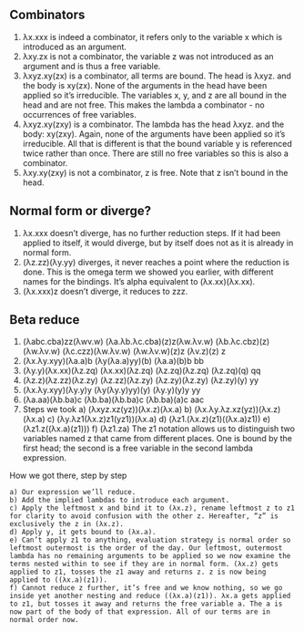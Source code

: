 ## Combinators
1. λx.xxx is indeed a combinator, it refers only to the variable x which is introduced as an argument.
2. λxy.zx is not a combinator, the variable z was not introduced as an argument and is thus a free variable.
3. λxyz.xy(zx) is a combinator, all terms are bound. The head is λxyz. and the body is xy(zx). None of the arguments in the head have been applied so it’s irreducible. The variables x, y, and z are all bound in the head and are not free. This makes the lambda a combinator - no occurrences of free variables.
4. λxyz.xy(zxy) is a combinator. The lambda has the head λxyz. and the body: xy(zxy). Again, none of the arguments have been applied so it’s irreducible. All that is different is that the bound variable y is referenced twice rather than once. There are still no free variables so this is also a combinator.
5. λxy.xy(zxy) is not a combinator, z is free. Note that z isn’t bound in the head.

## Normal form or diverge?
1. λx.xxx doesn’t diverge, has no further reduction steps. If it had been applied to itself, it would diverge, but by itself does not as it is already in normal form.
2. (λz.zz)(λy.yy) diverges, it never reaches a point where the reduction is done. This is the omega term we showed you earlier, with different names for the bindings. It’s alpha equivalent to (λx.xx)(λx.xx).
3. (λx.xxx)z doesn’t diverge, it reduces to zzz.

## Beta reduce
1. 
    (λabc.cba)zz(λwv.w)
    (λa.λb.λc.cba)(z)z(λw.λv.w)
    (λb.λc.cbz)(z)(λw.λv.w)
    (λc.czz)(λw.λv.w)
    (λw.λv.w)(z)z
    (λv.z)(z)
    z
2. 
    (λx.λy.xyy)(λa.a)b
    (λy(λa.a)yy)(b)
    (λa.a)(b)b
    bb
3. 
    (λy.y)(λx.xx)(λz.zq)
    (λx.xx)(λz.zq)
    (λz.zq)(λz.zq)
    (λz.zq)(q)
    qq
4. 
    (λz.z)(λz.zz)(λz.zy)
    (λz.zz)(λz.zy)
    (λz.zy)(λz.zy)
    (λz.zy)(y)
    yy
5. 
    (λx.λy.xyy)(λy.y)y
    (λy(λy.y)yy)(y)
    (λy.y)(y)y
    yy
6. 
    (λa.aa)(λb.ba)c
    (λb.ba)(λb.ba)c
    (λb.ba)(a)c
    aac
7. Steps we took
    a) (λxyz.xz(yz))(λx.z)(λx.a)
    b) (λx.λy.λz.xz(yz))(λx.z)(λx.a)
    c) (λy.λz1(λx.z)z1(yz1))(λx.a)
    d) (λz1.(λx.z)(z1)((λx.a)z1))
    e) (λz1.z((λx.a)(z1)))
    f) (λz1.za) The z1 notation allows us to distinguish two variables named z that came from different places. One is
    bound by the first head; the second is a free variable in the second lambda expression.

How we got there, step by step

    a) Our expression we’ll reduce.
    b) Add the implied lambdas to introduce each argument.
    c) Apply the leftmost x and bind it to (λx.z), rename leftmost z to z1 for clarity to avoid confusion with the other z. Hereafter, “z” is exclusively the z in (λx.z).
    d) Apply y, it gets bound to (λx.a).
    e) Can’t apply z1 to anything, evaluation strategy is normal order so leftmost outermost is the order of the day. Our leftmost, outermost lambda has no remaining arguments to be applied so we now examine the terms nested within to see if they are in normal form. (λx.z) gets applied to z1, tosses the z1 away and returns z. z is now being applied to ((λx.a)(z1)).
    f) Cannot reduce z further, it’s free and we know nothing, so we go inside yet another nesting and reduce ((λx.a)(z1)). λx.a gets applied to z1, but tosses it away and returns the free variable a. The a is now part of the body of that expression. All of our terms are in normal order now.